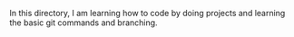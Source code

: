 In this directory, I am learning how to code by doing projects and learning the basic git commands and branching.
